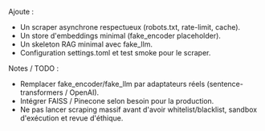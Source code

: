 ﻿Ajoute :
- Un scraper asynchrone respectueux (robots.txt, rate-limit, cache).
- Un store d'embeddings minimal (fake_encoder placeholder).
- Un skeleton RAG minimal avec fake_llm.
- Configuration settings.toml et test smoke pour le scraper.

Notes / TODO :
- Remplacer fake_encoder/fake_llm par adaptateurs réels (sentence-transformers / OpenAI).
- Intégrer FAISS / Pinecone selon besoin pour la production.
- Ne pas lancer scraping massif avant d'avoir whitelist/blacklist, sandbox d'exécution et revue d'éthique.
